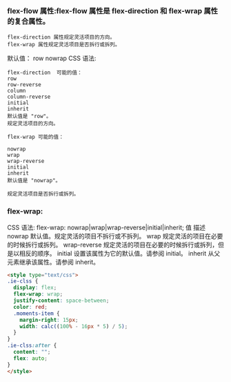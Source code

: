 
### flex-flow 属性:flex-flow 属性是 flex-direction 和 flex-wrap 属性的复合属性。
```
flex-direction 属性规定灵活项目的方向。
flex-wrap 属性规定灵活项目是否拆行或拆列。
```
默认值：  row nowrap
CSS 语法:
```
flex-direction  可能的值：
row
row-reverse
column
column-reverse
initial
inherit
默认值是 "row"。
规定灵活项目的方向。
```
```
flex-wrap 可能的值：

nowrap
wrap
wrap-reverse
initial
inherit
默认值是 "nowrap"。

规定灵活项目是否拆行或拆列。
```

### flex-wrap:
CSS 语法:
flex-wrap: nowrap|wrap|wrap-reverse|initial|inherit;
值 描述
nowrap  默认值。规定灵活的项目不拆行或不拆列。
wrap  规定灵活的项目在必要的时候拆行或拆列。
wrap-reverse  规定灵活的项目在必要的时候拆行或拆列，但是以相反的顺序。
initial 设置该属性为它的默认值。请参阅 initial。
inherit 从父元素继承该属性。请参阅 inherit。

```html
<style type="text/css">
.ie-clss {
  display: flex;
  flex-wrap: wrap;
  justify-content: space-between;
  color: red;
  .moments-item {
    margin-right: 15px;
    width: calc((100% - 16px * 5) / 5);
  }
}
.ie-clss:after {
  content: "";
  flex: auto;
}
</style>
```